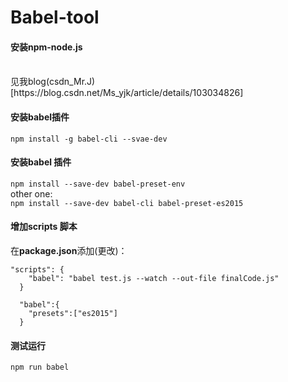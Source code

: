# Babel-tool
#### 安装npm-node.js
<br>
见我blog(csdn_Mr.J)[https://blog.csdn.net/Ms_yjk/article/details/103034826]

#### 安装babel插件
`npm install -g babel-cli --svae-dev`

#### 安装babel 插件
`npm install --save-dev babel-preset-env`
<br> other one:<br>
`npm install --save-dev babel-cli babel-preset-es2015`
#### 增加scripts 脚本
在<strong>package.json</strong>添加(更改)：<br>
```
"scripts": {
    "babel": "babel test.js --watch --out-file finalCode.js"
  }
  
  "babel":{
    "presets":["es2015"]
  }
```
#### 测试运行
`npm run babel`
